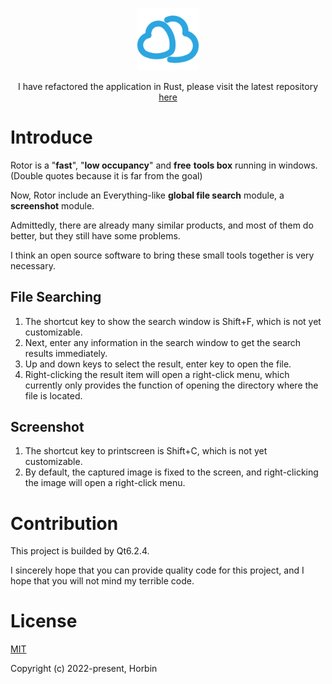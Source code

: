 <p align="center"><a href="https://github.com/Horbin-Magician/Rotor" target="_blank" rel="noopener noreferrer"><img width="100" src="./Images/logo.png" alt="Rotor logo"></a></p>

<p align="center">I have refactored the application in Rust, please visit the latest repository <a href="https://github.com/Horbin-Magician/rotor" target="_blank" rel="noopener noreferrer">here</a></p>

# Introduce

Rotor is a "**fast**", "**low occupancy**" and **free** **tools box** running in windows. (Double quotes because it is far from the goal)

Now, Rotor include an Everything-like **global file search** module, a **screenshot** module. 

Admittedly, there are already many similar products, and most of them do better, but they still have some problems.

I think an open source software to bring these small tools together is very necessary.

## File Searching

1. The shortcut key to show the search window is Shift+F, which is not yet customizable.
2. Next, enter any information in the search window to get the search results immediately.
3. Up and down keys to select the result, enter key to open the file. 
4. Right-clicking the result item will open a right-click menu, which currently only provides the function of opening the directory where the file is located.

## Screenshot

1. The shortcut key to printscreen is Shift+C, which is not yet customizable.
2. By default, the captured image is fixed to the screen, and right-clicking the image will open a right-click menu.

# Contribution

This project is builded by Qt6.2.4.

I sincerely hope that you can provide quality code for this project, and I hope that you will not mind my terrible code.

# License

[MIT](https://opensource.org/licenses/MIT)

Copyright (c) 2022-present, Horbin
